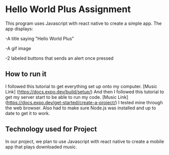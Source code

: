 # Hello World Plus Assignment

This program uses Javascript with react native to create a simple app. 
The app displays:

-A title saying "Hello World Plus"

-A gif image

-2 labeled buttons that sends an alert once pressed

## How to run it

I followed this tutorial to get everything set up onto my computer. [Music Link] (https://docs.expo.dev/build/setup/) And then I followed this tutorial to get my server start to be able to run my code. [Music Link] (https://docs.expo.dev/get-started/create-a-project/)  I tested mine through the web browser. Also had to make sure Node.js was installed and up to date to get it to work.

## Technology used for Project

In our project, we plan to use Javascript with react native to create a mobile app that plays downloaded music. 

